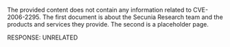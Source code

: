 The provided content does not contain any information related to CVE-2006-2295. The first document is about the Secunia Research team and the products and services they provide. The second is a placeholder page.

RESPONSE: UNRELATED